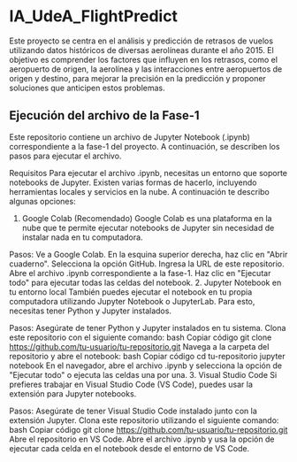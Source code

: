 # IA_UdeA_FlightPredict

Este proyecto se centra en el análisis y predicción de retrasos de vuelos utilizando datos históricos de diversas aerolíneas durante el año 2015. El objetivo es comprender los factores que influyen en los retrasos, como el aeropuerto de origen, la aerolínea y las interacciones entre aeropuertos de origen y destino, para mejorar la precisión en la predicción y proponer soluciones que anticipen estos problemas.

## Ejecución del archivo de la Fase-1
Este repositorio contiene un archivo de Jupyter Notebook (.ipynb) correspondiente a la fase-1 del proyecto. A continuación, se describen los pasos para ejecutar el archivo.

Requisitos
Para ejecutar el archivo .ipynb, necesitas un entorno que soporte notebooks de Jupyter. Existen varias formas de hacerlo, incluyendo herramientas locales y servicios en la nube. A continuación te describo algunas opciones:

1. Google Colab (Recomendado)
Google Colab es una plataforma en la nube que te permite ejecutar notebooks de Jupyter sin necesidad de instalar nada en tu computadora.

Pasos:
Ve a Google Colab.
En la esquina superior derecha, haz clic en "Abrir cuaderno".
Selecciona la opción GitHub.
Ingresa la URL de este repositorio.
Abre el archivo .ipynb correspondiente a la fase-1.
Haz clic en "Ejecutar todo" para ejecutar todas las celdas del notebook.
2. Jupyter Notebook en tu entorno local
También puedes ejecutar el notebook en tu propia computadora utilizando Jupyter Notebook o JupyterLab. Para esto, necesitas tener Python y Jupyter instalados.

Pasos:
Asegúrate de tener Python y Jupyter instalados en tu sistema.
Clona este repositorio con el siguiente comando:
bash
Copiar código
git clone https://github.com/tu-usuario/tu-repositorio.git
Navega a la carpeta del repositorio y abre el notebook:
bash
Copiar código
cd tu-repositorio
jupyter notebook
En el navegador, abre el archivo .ipynb y selecciona la opción de "Ejecutar todo" o ejecuta las celdas una por una.
3. Visual Studio Code
Si prefieres trabajar en Visual Studio Code (VS Code), puedes usar la extensión para Jupyter notebooks.

Pasos:
Asegúrate de tener Visual Studio Code instalado junto con la extensión Jupyter.
Clona este repositorio utilizando el siguiente comando:
bash
Copiar código
git clone https://github.com/tu-usuario/tu-repositorio.git
Abre el repositorio en VS Code.
Abre el archivo .ipynb y usa la opción de ejecutar cada celda en el notebook desde el entorno de VS Code.
